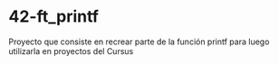 # 42-ft_printf
Proyecto que consiste en recrear parte de la función printf para luego utilizarla en proyectos del Cursus

